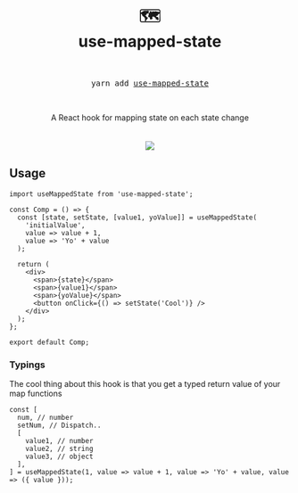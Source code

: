 <div align="center">
  <h1>
    <br/>
    🗺️
    <br />
    use-mapped-state    
  </h1>  
  <br />
  <pre>yarn add <a href="https://www.npmjs.com/package/use-mapped-state">use-mapped-state</a></pre>
  <br />

A React hook for mapping state on each state change
<br />
<br />
<br />
<img src="https://user-images.githubusercontent.com/6004537/63940447-25c10500-ca72-11e9-9564-9cbc6f82117c.png" />
</div>

## Usage

```tsx
import useMappedState from 'use-mapped-state';

const Comp = () => {
  const [state, setState, [value1, yoValue]] = useMappedState(
    'initialValue',
    value => value + 1,
    value => 'Yo' + value
  );

  return (
    <div>
      <span>{state}</span>
      <span>{value1}</span>
      <span>{yoValue}</span>
      <button onClick={() => setState('Cool')} />
    </div>
  );
};

export default Comp;
```

### Typings

The cool thing about this hook is that you get a typed return value of your map functions

```tsx
const [
  num, // number
  setNum, // Dispatch..
  [
    value1, // number
    value2, // string
    value3, // object
  ],
] = useMappedState(1, value => value + 1, value => 'Yo' + value, value => ({ value }));
```
